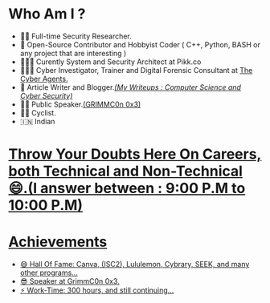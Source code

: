 # Who Am I ? 

- 👨‍💻 Full-time Security Researcher.
- 🌱 Open-Source Contributor and Hobbyist Coder ( C++, Python, BASH or any project that are interesting )
- 🧑🏾‍💻 Curently System and Security Architect at Pikk.co
- 🕵🏻‍♀️ Cyber Investigator, Trainer and Digital Forensic Consultant at <a href = "https://techagents.in/index.php/team1/">The Cyber Agents.</a>
- 👯 Article Writer and Blogger.<a href = "https://fardeenahmed410.medium.com/">_(My Writeups : Computer Science and Cyber Security)_</a>
- 🤵🏻 Public Speaker.<a href = "https://www.grimm-co.com/grimmcon-0x3-speakers">(GRIMMC0n 0x3)</a>
- 🚴🏿 Cyclist.
- 🇮🇳   Indian

 <h1> <a href = "https://www.quora.com/q/xutlhmgrwldfziek?invite_code=eYwiDitSr01ZP73W6oGS">Throw Your Doubts Here On Careers, both Technical and Non-Technical😄.(I answer between : 9:00 P.M to 10:00 P.M) </h1>

# Achievements
- 😄 Hall Of Fame: Canva, (ISC2), Lululemon, Cybrary, SEEK, and many other programs...
- 😎 Speaker at GrimmC0n 0x3.
- ⚡ Work-Time: 300 hours, and still continuing...


  
